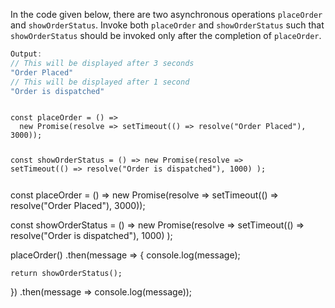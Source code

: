 In the code given below, there are two asynchronous operations `placeOrder` and `showOrderStatus`. Invoke both `placeOrder` and `showOrderStatus` such that `showOrderStatus` should be invoked only after the completion of `placeOrder`.

```js
Output:
// This will be displayed after 3 seconds
"Order Placed"
// This will be displayed after 1 second
"Order is dispatched"
```

<codeblock type="exercise" language="javascript" evaluateAsync="true" timeOut="2000" testMode="fixedInput">
<code>
const placeOrder = () =>
  new Promise(resolve => setTimeout(() => resolve("Order Placed"), 3000));

const showOrderStatus = () =>
new Promise(resolve =>
setTimeout(() => resolve("Order is dispatched"), 1000)
);

</code>

<solution>
const placeOrder = () =>
  new Promise(resolve => setTimeout(() => resolve("Order Placed"), 3000));

const showOrderStatus = () =>
new Promise(resolve =>
setTimeout(() => resolve("Order is dispatched"), 1000)
);

placeOrder()
.then(message => {
console.log(message);

    return showOrderStatus();

})
.then(message => console.log(message));

</solution>
</codeblock>
